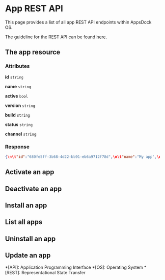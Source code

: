 # App REST API

This page provides a list of all app REST API endpoints within AppsDock OS.

The guideline for the REST API can be found [here](../../../gettingstarted/guidelines/rest-api).

## The app resource

### Attributes

**id** `string`

**name** `string`

**active** `bool`

**version** `string`

**build** `string`

**status** `string`

**channel** `string`

### Response

~~~json
{\n\t"id":"680fe5ff-3b68-4d22-bb91-eb6a9712f78d",\n\t"name":"My app",\n\t"active":true,\n\t"version":"1.0.0",\n\t"build":"xy-123 (2000-01-01)",\n\t"status":"READY",\n\t"channel":"BETA"\n}
~~~

## Activate an app

## Deactivate an app

## Install an app

## List all apps

## Uninstall an app

## Update an app


*[API]: Application Programming Interface
*[OS]: Operating System
*[REST]: Representational State Transfer
